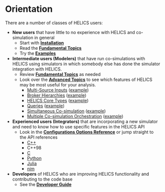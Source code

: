 # Orientation

There are a number of classes of HELICS users:

- **New users** that have little to no experience with HELICS and co-simulation in general
  - Start with [**Installation**](../installation/index.md)
  - Read the [**Fundamental Topics**](./index.html#fundamental-topics)
  - Try the [**Examples**](./index.html#examples)
- **Intermediate users (Modelers)** that have run co-simulations with HELICS using simulators in which somebody else has done the simulator integration with HELICS.
  - Review [**Fundamental Topics**](./index.html#fundamental-topics) as needed
  - Look over the [**Advanced Topics**](./index.html#advanced-topics) to see which features of HELICS may be most useful for your analysis.
    - [Multi-Source Inputs](./advanced_topics/multiSourceInputs.md) ([example](./examples/advanced_examples/advanced_multi_input.md))
    - [Broker Hierarchies](./advanced_topics/broker_hierarchies.md) ([example](./examples/advanced_examples/advanced_brokers_hierarchies.md))
    - [HELICS Core Types](./advanced_topics/CoreTypes.md) ([example](./examples/advanced_examples/advanced_brokers_multibroker.md))
    - [Queries](./advanced_topics/queries.md) ([example](./examples/advanced_examples/advanced_query.md))
    - [Simultaneous Co-simulation](./advanced_topics/simultaneous_cosimulations.md) ([example](./examples/advanced_examples/advanced_brokers_simultaneous.md))
    - [Multiple Co-simulation Orchestration](./advanced_topics/orchestration.md) ([example](./examples/advanced_examples/advanced_orchestration.md))
- **Experienced users (Integrators)** that are incorporating a new simulator and need to know how to use specific features in the HELICS API
  - Look in the [**Configurations Options Reference**](./index.html#configurations-options-reference) or jump straight to the API references
    - [C++](https://docs.helics.org/en/latest/doxygen/index.html)
    - C++98
    - [C](https://docs.helics.org/en/helics3userguide/api-reference/C_API.html)
    - [Python](https://python.helics.org/api/)
    - [Julia](https://julia.helics.org/latest/api/)
    - [nim](https://github.com/GMLC-TDC/helics.nim)
- **Developers** of HELICS who are improving HELICS functionality and contributing to the code base
  - See the [**Developer Guide**](../developer-guide.md)
